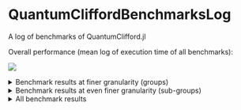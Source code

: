 # QuantumCliffordBenchmarksLog

A log of benchmarks of QuantumClifford.jl

Overall performance (mean log of execution time of all benchmarks):

![](./benchmark0.png)

<details>
<summary>
Benchmark results at finer granularity (groups) 
</summary>
![](./benchmark1.png)
</details>

<details>
<summary>
Benchmark results at even finer granularity (sub-groups) 
</summary>
![](./benchmark2.png)
</details>

<details>
<summary>
All benchmark results
</summary>
![](./benchmark3.png)
</details>
